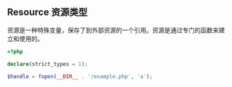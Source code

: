 ## Resource 资源类型

资源是一种特殊变量，保存了到外部资源的一个引用。资源是通过专门的函数来建立和使用的。

```php
<?php

declare(strict_types = 1);

$handle = fopen(__DIR__ . '/example.php', 'a');

```

